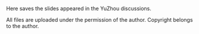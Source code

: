 Here saves the slides appeared in the YuZhou discussions. 

All files are uploaded under the permission of the author. Copyright belongs to the author. 